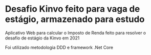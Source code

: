 # Desafio Kinvo feito para vaga de estágio, armazenado para estudo
<p>Aplicativo Web para calcular o Imposto de Renda feito para resolver o desafio de estágio da Kinvo em 2021</p>
<p>Foi utilizado metodologia DDD e framework .Net Core</p>
